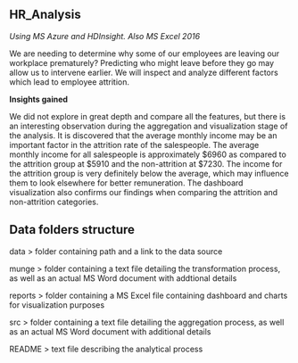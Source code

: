 ## HR_Analysis
_Using MS Azure and HDInsight. Also MS Excel 2016_

We are needing to determine why some of our employees are leaving our workplace prematurely?
Predicting who might leave before they go may allow us to intervene earlier.
We will inspect and analyze different factors which lead to employee attrition.

**Insights gained**

We did not explore in great depth and compare all the features, but there is an interesting observation during the aggregation
and visualization stage of the analysis. It is discovered that the average monthly income may be an important factor in
the attrition rate of the salespeople. The average monthly income for all salespeople is approximately $6960 as compared to the 
attrition group at $5910 and the non-attrition at $7230. The income for the attrition group is very definitely below the
average, which may influence them to look elsewhere for better remuneration. The dashboard visualization also confirms our findings
when comparing the attrition and non-attrition categories.

## Data folders structure

data > folder containing path and a link to the data source

munge > folder containing a text file detailing the transformation process, as well as an actual MS Word document with addtional details

reports > folder containing a MS Excel file containing dashboard and charts for visualization purposes

src > folder containing a text file detailing the aggregation process, as well as an actual MS Word document with additional details

README > text file describing the analytical process
